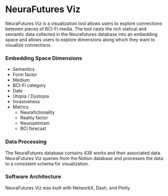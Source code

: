 # NeuraFutures Viz

NeuraFutures Viz is a visualization tool allows users to explore connections betewen pieces of BCI-Fi media. The tool casts the rich statical and semantic data collected in the Neurafutures database into an embedding space and allows users to explore dimensions along which they want to visualize connections.

### Embedding Space Dimensions

* Semantics
* Form factor
* Medium
* BCI-Fi category
* Date
* Utopia / Dystopia
* Invasiveness
* Metrics
  * Neurafictionality
  * Reality factor
  * Neuroptimism
  * BCI forecast

### Data Processing

The NeuraFutures database contains 438 works and their associated data. NeuraFutures Viz queries from the Notion database and processes the data to a consistent schema for visualization.

### Software Architecture

NeuraFutures Viz was built with NetworkX, Dash, and Plotly. 